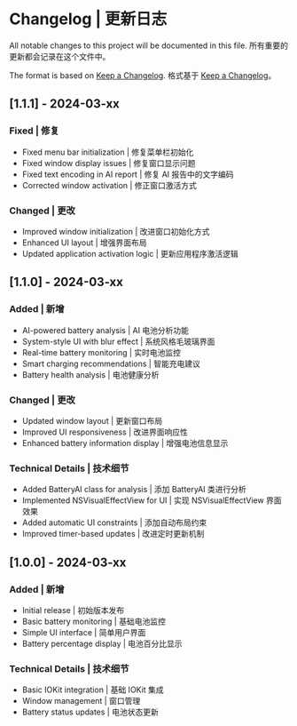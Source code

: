 # Changelog | 更新日志

All notable changes to this project will be documented in this file.
所有重要的更新都会记录在这个文件中。

The format is based on [Keep a Changelog](https://keepachangelog.com/en/1.0.0/).
格式基于 [Keep a Changelog](https://keepachangelog.com/en/1.0.0/)。

## [1.1.1] - 2024-03-xx

### Fixed | 修复
- Fixed menu bar initialization | 修复菜单栏初始化
- Fixed window display issues | 修复窗口显示问题
- Fixed text encoding in AI report | 修复 AI 报告中的文字编码
- Corrected window activation | 修正窗口激活方式

### Changed | 更改
- Improved window initialization | 改进窗口初始化方式
- Enhanced UI layout | 增强界面布局
- Updated application activation logic | 更新应用程序激活逻辑

## [1.1.0] - 2024-03-xx

### Added | 新增
- AI-powered battery analysis | AI 电池分析功能
- System-style UI with blur effect | 系统风格毛玻璃界面
- Real-time battery monitoring | 实时电池监控
- Smart charging recommendations | 智能充电建议
- Battery health analysis | 电池健康分析

### Changed | 更改
- Updated window layout | 更新窗口布局
- Improved UI responsiveness | 改进界面响应性
- Enhanced battery information display | 增强电池信息显示

### Technical Details | 技术细节
- Added BatteryAI class for analysis | 添加 BatteryAI 类进行分析
- Implemented NSVisualEffectView for UI | 实现 NSVisualEffectView 界面效果
- Added automatic UI constraints | 添加自动布局约束
- Improved timer-based updates | 改进定时更新机制

## [1.0.0] - 2024-03-xx

### Added | 新增
- Initial release | 初始版本发布
- Basic battery monitoring | 基础电池监控
- Simple UI interface | 简单用户界面
- Battery percentage display | 电池百分比显示

### Technical Details | 技术细节
- Basic IOKit integration | 基础 IOKit 集成
- Window management | 窗口管理
- Battery status updates | 电池状态更新 